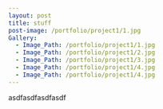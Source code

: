 ```yaml
---
layout: post
title: stuff
post-image: /portfolio/project1/1.jpg
Gallery:
  - Image_Path: /portfolio/project1/1.jpg
  - Image_Path: /portfolio/project1/2.jpg
  - Image_Path: /portfolio/project1/3.jpg
  - Image_Path: /portfolio/project1/4.jpg
  - Image_Path: /portfolio/project1/4.jpg
---
```


asdfasdfasdfasdf